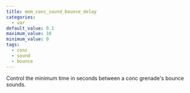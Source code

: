 ```yaml
---
title: mom_conc_sound_bounce_delay
categories:
  - var
default_value: 0.1
maximum_value: 10
minimum_value: 0
tags:
  - conc
  - sound
  - bounce
---
```


Control the minimum time in seconds between a conc grenade's bounce sounds.
